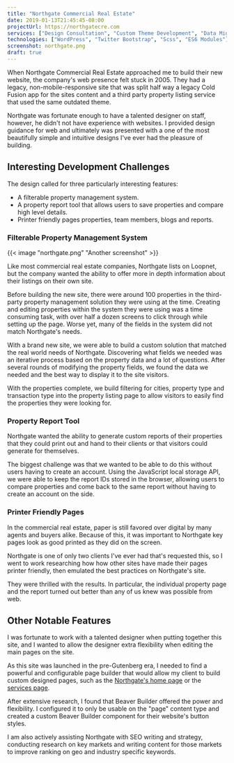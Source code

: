 ```yaml
---
title: "Northgate Commercial Real Estate"
date: 2019-01-13T21:45:45-08:00
projectUrl: https://northgatecre.com
services: ["Design Consultation", "Custom Theme Development", "Data Migration", "SEO"]
technologies: ["WordPress", "Twitter Bootstrap", "Scss", "ES6 Modules"]
screenshot: northgate.png
draft: true
---
```

When Northgate Commercial Real Estate approached me to build their new website, the company's web presence felt stuck in 2005. They had a legacy, non-mobile-responsive site that was split half way a legacy Cold Fusion app for the sites content and a third party property listing service that used the same outdated theme.

Northgate was fortunate enough to have a talented designer on staff, however, he didn't not have experience with websites. I provided design guidance for web and ultimately was presented with a one of the most beautifully simple and intuitive designs I've ever had the pleasure of building.

## Interesting Development Challenges 

The design called for three particularly interesting features: 

* A filterable property management system.
* A property report tool that allows users to save properties and compare high level details.
* Printer friendly pages properties, team members, blogs and reports.

### Filterable Property Management System

{{< image "northgate.png" "Another screenshot" >}}

Like most commercial real estate companies, Northgate lists on Loopnet, but the company wanted the ability to offer more in depth information about their listings on their own site.

Before building the new site, there were around 100 properties in the third-party property management solution they were using at the time. Creating and editing properties within the system they were using was a time consuming task, with over half a dozen screens to click through while setting up the page. Worse yet, many of the fields in the system did not match Northgate's needs.

With a brand new site, we were able to build a custom solution that matched the real world needs of Northgate. Discovering what fields we needed was an iterative process based on the property data and a lot of questions. After several rounds of modifying the property fields, we found the data we needed and the best way to display it to the site visitors.

With the properties complete, we build filtering for cities, property type and transaction type into the property listing page to allow visitors to easily find the properties they were looking for.

### Property Report Tool

Northgate wanted the ability to generate custom reports of their properties that they could print out and hand to their clients or that visitors could generate for themselves.

The biggest challenge was that we wanted to be able to do this without users having to create an account. Using the JavaScript local storage API, we were able to keep the report IDs stored in the browser, allowing users to compare properties and come back to the same report without having to create an account on the side.

### Printer Friendly Pages

In the commercial real estate, paper is still favored over digital by many agents and buyers alike. Because of this, it was important to Northgate key pages look as good printed as they did on the screen.

Northgate is one of only two clients I've ever had that's requested this, so I went to work researching how how other sites have made their pages printer friendly, then emulated the best practices on Northgate's site.

They were thrilled with the results. In particular, the individual property page and the report turned out better than any of us knew was possible from web. 

## Other Notable Features

I was fortunate to work with a talented designer when putting together this site, and I wanted to allow the designer extra flexibility when editing the main pages on the site. 

As this site was launched in the pre-Gutenberg era, I needed to find a powerful and configurable page builder that would allow my client to build custom designed pages, such as the [Northgate's home page](https://northgatecre.com/) or the [services page](https://northgatecre.com/services). 

After extensive research, I found that Beaver Builder offered the power and flexibility. I configured it to only be usable on the "page" content type and created a custom Beaver Builder component for their website's button styles.

I am also actively assisting Northgate with SEO writing and strategy, conducting research on key markets and writing content for those markets to improve ranking on geo and industry specific keywords.
